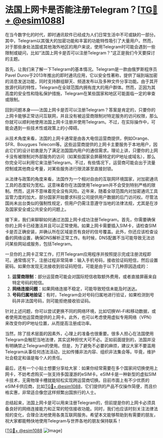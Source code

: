 # 法国上网卡是否能注册Telegram？[[TG💪+ @esim1088](https://t.me/s/esim1088)]

在当今数字化的时代，即时通讯软件已经成为人们日常生活中不可或缺的一部分。其中，Telegram以其强大的加密功能和丰富的功能特性吸引了大量用户。然而，对于那些身处法国或其他海外地区的用户来说，使用Telegram时可能会遇到一些限制或疑问，比如“法国上网卡是否可以注册Telegram？”这正是我们今天要探讨的主题。

首先，让我们来了解一下Telegram的基本情况。Telegram是一款由俄罗斯程序员Pavel Durov于2013年推出的即时通讯应用，它以安全性著称，提供了端到端加密的消息发送功能，同时支持群组聊天、频道发布以及多种文件分享功能。由于其开放源代码的特性，Telegram在全球范围内拥有庞大的用户群体。然而，正因为其高度的安全性和隐私保护措施，Telegram在某些国家和地区可能面临一定的审查或限制。

回到问题本身——法国上网卡是否可以注册Telegram？答案是肯定的，只要你的上网卡能够正常访问互联网，并且没有被运营商限制对特定服务的访问权限，那么你就可以顺利地使用法国上网卡注册并使用Telegram。不过，在实际操作中，可能会遇到一些技术性或政策上的小障碍。

从技术角度来看，法国的上网卡通常是由各大电信运营商提供，例如Orange、SFR、Bouygues Telecom等。这些运营商提供的上网卡主要服务于本地用户，因此它们的设计初衷是为了满足法国国内用户的通信需求。理论上讲，只要你的上网卡没有被限制对外部服务的访问（如某些国家会屏蔽特定的IP地址或域名），那么你完全可以利用它来注册Telegram。不过，有些情况下，运营商可能会出于流量控制或其他商业考量，对某些服务进行限流甚至直接封锁。

从法律与政策的角度来看，法国作为一个相对自由的互联网环境国家，对加密通讯工具的态度较为宽松。这意味着你在法国使用Telegram并不会受到特别严格的限制。然而，这并不意味着完全没有风险。近年来，随着全球范围内对加密通讯工具监管力度的加大，部分国家开始要求科技公司提供用户数据的后门访问权。尽管法国尚未出台类似的强制性规定，但用户仍需注意遵守当地的法律法规，尤其是在涉及国家安全或公共安全的问题上。

接下来，我们来聊聊如何通过法国上网卡成功注册Telegram。首先，你需要确保你的上网卡已经激活并且可以正常使用。如果上网卡需要插入SIM卡，请检查SIM卡是否正确安装，并确认所在区域是否有良好的信号覆盖。此外，你还应该检查设备的网络设置，确保DNS解析正常工作。有时候，DNS配置不当可能导致无法访问某些网站或服务，包括Telegram。

一旦你的上网卡正常工作，打开Telegram应用程序并按照提示完成注册流程即可。通常情况下，注册过程非常简单：输入手机号码，接收验证码短信，然后设置密码。如果你发现无法接收到验证码短信，可能是由于以下几种原因造成的：

1. **运营商限制**：部分运营商可能会对国际短信收取额外费用，或者直接屏蔽来自特定号码的短信。
2. **网络连接问题**：如果网络连接不稳定，可能导致短信未能及时送达。
3. **号码归属地验证**：有时，Telegram会对号码归属地进行验证，如果检测到号码并非法国号码，则可能拒绝接收验证码。

针对上述问题，你可以尝试更换不同的网络环境，比如切换Wi-Fi和移动数据，或者使用其他运营商提供的上网卡。此外，也可以考虑使用虚拟专用网络（VPN）来改变你的IP地址位置，从而提高注册成功率。

当然，除了技术层面的因素外，心理上的准备也很重要。很多人担心在法国使用Telegram会触犯当地法律，其实这种担忧大可不必。正如前面提到的，法国并没有明确禁止Telegram的使用。但是，为了避免不必要的麻烦，建议大家不要滥用Telegram从事任何违法活动，比如传播非法内容、组织非法集会等。毕竟，维护社会稳定和谐是每个人的责任。

最后，还有一个小贴士想要分享给大家：如果你经常需要在多个国家间切换使用上网卡，不妨考虑购买一张支持多国漫游的eSIM卡。eSIM卡是一种新型的虚拟SIM卡技术，无需物理卡槽就能轻松实现跨运营商切换。目前市面上有不少优质的eSIM卡供应商，比如[TG💪+ @esim1088](https://t.me/s/esim1088)，它们提供的产品不仅操作简便，而且价格实惠，非常适合像您这样频繁出国旅行的人士。

总结起来，法国上网卡是可以用来注册Telegram的，但前提是你的上网卡必须具备良好的网络连接能力和正常的短信接收功能。同时，我们也应该时刻关注法律法规的变化，合理合法地使用各类互联网服务。希望本文能够帮助到有需要的朋友，祝大家都能畅快地使用Telegram与世界各地的朋友保持联系！

[[TG💪+ @esim1088](https://t.me/s/esim1088) ![Image](https://i.postimg.cc/4NQfJmqS/Snipaste-2025-05-13-00-14-12.png)]